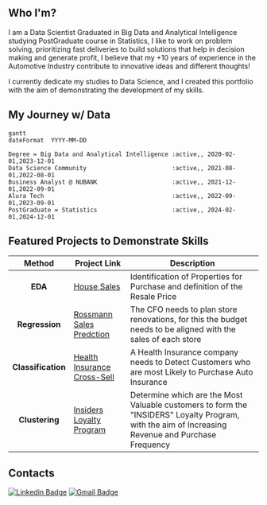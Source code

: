 ## Who I'm?

I am a Data Scientist Graduated in Big Data and Analytical Intelligence studying PostGraduate course in Statistics, 
I like to work on problem solving, prioritizing fast deliveries to build solutions that help in decision making and generate profit, 
I believe that my +10 years of experience in the Automotive Industry contribute to innovative ideas and different thoughts!

I currently dedicate my studies to Data Science, and I created this portfolio with the aim of demonstrating the development of my skills.

## My Journey w/ Data
```mermaid
gantt
dateFormat  YYYY-MM-DD

Degree = Big Data and Analytical Intelligence :active,, 2020-02-01,2023-12-01
Data Science Community                        :active,, 2021-08-01,2022-08-01
Business Analyst @ NUBANK                     :active,, 2021-12-01,2022-09-01
Alura Tech                                    :active,, 2022-09-01,2023-09-01
PostGraduate = Statistics                     :active,, 2024-02-01,2024-12-01
```

## Featured Projects to Demonstrate Skills
| Method | Project Link | Description |
|:------:|--------------|-------------|
| **EDA** | [House Sales](https://github.com/pmusachio/house_rocket) | Identification of Properties for Purchase and definition of the Resale Price |
| **Regression** | [Rossmann Sales Predction](https://github.com/pmusachio/rossmann_store_sales_prediction) | The CFO needs to plan store renovations, for this the budget needs to be aligned with the sales of each store |
| **Classification** | [Health Insurance Cross-Sell]() | A Health Insurance company needs to Detect Customers who are most Likely to Purchase Auto Insurance |
| **Clustering** | [Insiders Loyalty Program](https://github.com/pmusachio/high_value_customer_identification) | Determine which are the Most Valuable customers to form the "INSIDERS" Loyalty Program, with the aim of Increasing Revenue and Purchase Frequency |

## Contacts
[![Linkedin Badge](https://img.shields.io/badge/-LinkedIn-blue?&logo=LinkedIn&logoColor=white)](https://www.linkedin.com/in/pmusachio/)
[![Gmail Badge](https://img.shields.io/badge/-Gmail-c14438?&logo=Gmail&logoColor=white&link=mailto:paulomusachio@gmail.com)](mailto:paulomusachio@gmail.com)
